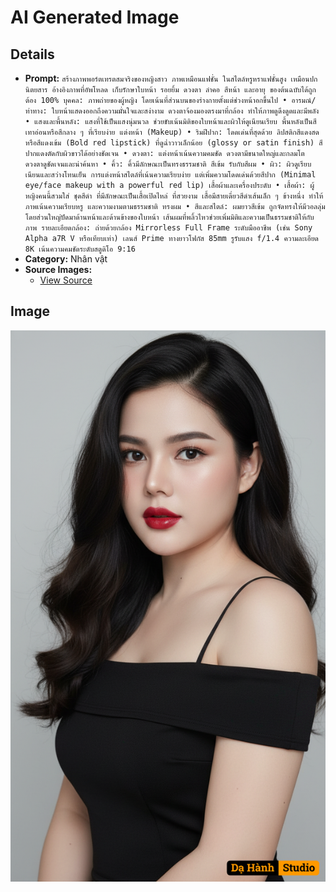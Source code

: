 # AI Generated Image

## Details
- **Prompt:** `สร้างภาพพอร์ตเทรตสมจริงของหญิงสาว ภาพเหมือนแฟชั่น ในสไตล์หรูหราแฟชั่นสูง เหมือนปกนิตยสาร อ้างอิงภาพที่อัพโหลด เก็บรักษาใบหน้า รอยยิ้ม ดวงตา ลําคอ สีหน้า และอายุ ของต้นฉบับได้ถูกต้อง 100%
บุคคล: ภาพถ่ายของผู้หญิง โดยเน้นที่ส่วนบนของร่างกายตั้งแต่ช่วงหน้าอกขึ้นไป
• อารมณ์/ท่าทาง: ใบหน้าแสดงออกถึงความมั่นใจและสง่างาม ดวงตาจ้องมองตรงมาที่กล้อง ทำให้ภาพดูดึงดูดและมีพลัง
• แสงและพื้นหลัง: แสงที่ใช้เป็นแสงนุ่มนวล ช่วยขับเน้นมิติของใบหน้าและผิวให้ดูเนียนเรียบ พื้นหลังเป็นสีเทาอ่อนหรือสีกลาง ๆ ที่เรียบง่าย
แต่งหน้า (Makeup)
• ริมฝีปาก: โดดเด่นที่สุดด้วย ลิปสติกสีแดงสดหรือสีแดงเข้ม (Bold red lipstick) ที่ดูฉ่ำวาวเล็กน้อย (glossy or satin finish) สีปากแดงตัดกับผิวขาวได้อย่างชัดเจน
• ดวงตา: แต่งหน้าเน้นความคมชัด ดวงตามีขนาดใหญ่และกลมโต ดวงตาดูชัดเจนและน่าค้นหา
• คิ้ว: คิ้วมีลักษณะเป็นทรงธรรมชาติ สีเข้ม รับกับสีผม
• ผิว: ผิวดูเรียบเนียนและสว่างโทนเย็น การแต่งหน้าสไตล์ที่เน้นความเรียบง่าย แต่เพิ่มความโดดเด่นด้วยสีปาก (Minimal eye/face makeup with a powerful red lip)
เสื้อผ้าและเครื่องประดับ
• เสื้อผ้า: ผู้หญิงคนนี้สวมใส่ ชุดสีดำ ที่มีลักษณะเป็นเสื้อเปิดไหล่ ที่สวยงาม เสื้อมีสายเดี่ยวสีดำเส้นเล็ก ๆ ข้างหนึ่ง ทำให้ภาพเน้นความเรียบหรู และความงามตามธรรมชาติ
ทรงผม • สีและสไตล์: ผมยาวสีเข้ม ถูกจัดทรงให้มีวอลลุ่ม โดยส่วนใหญ่ปัดมาด้านหน้าและด้านข้างของใบหน้า เส้นผมที่พลิ้วไหวช่วยเพิ่มมิติและความเป็นธรรมชาติให้กับภาพ
รายละเอียดกล้อง: ถ่ายด้วยกล้อง Mirrorless Full Frame ระดับมืออาชีพ (เช่น Sony Alpha a7R V หรือเทียบเท่า) เลนส์ Prime ทางยาวโฟกัส 85mm รูรับแสง f/1.4 ความละเอียด 8K เน้นความคมชัดระดับสตูดิโอ 9:16`
- **Category:** Nhân vật
- **Source Images:**
  - [View Source](https://raw.githubusercontent.com/lenzcomvth/Somethings/main/Models/Female/Female.png)

## Image
![AI Generated Image](./image-2025-10-17T03-34-21-472Z-0fxwn.png)